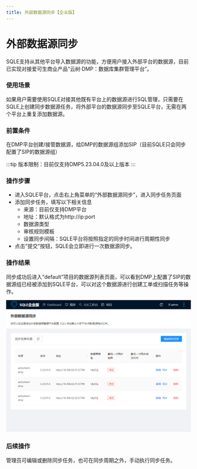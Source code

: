 ```yaml
---
title: 外部数据源同步【企业版】
---
```


# 外部数据源同步
SQLE支持从其他平台导入数据源的功能，方便用户接入外部平台的数据源，目前已实现对接爱可生商业产品“云树·DMP：数据库集群管理平台”。

### 使用场景
如果用户需要使用SQLE对接其他既有平台上的数据源进行SQL管理，只需要在SQLE上创建同步数据源任务，将外部平台的数据源同步至SQLE平台，无需在两个平台上重复添加数据源。

### 前置条件
在DMP平台创建/接管数据源，给DMP的数据源组添加SIP（目前SQLE只会同步配置了SIP的数据源组）

:::tip
版本限制：目前仅支持DMP5.23.04.0及以上版本
:::

### 操作步骤
* 进入SQLE平台，点击右上角菜单的“外部数据源同步”，进入同步任务页面
* 添加同步任务，填写以下相关信息
    * 来源：目前仅支持DMP平台
    * 地址：默认格式为http://ip:port
    * 数据源类型
    * 审核规则模板
    * 设置同步间隔：SQLE平台将按照指定的同步时间进行周期性同步
* 点击“提交”按钮，SQLE会立即进行一次数据源同步。

### 操作结果
同步成功后进入“default”项目的数据源列表页面，可以看到DMP上配置了SIP的数据源组已经被添加到SQLE平台，可以对这个数据源进行创建工单或扫描任务等操作。

![instance-syn](img/instance-syn.png)

### 后续操作
管理员可编辑或删除同步任务，也可在同步周期之外，手动执行同步任务。